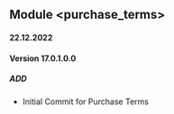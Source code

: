 ## Module <purchase_terms>

#### 22.12.2022
#### Version 17.0.1.0.0
##### ADD
- Initial Commit for Purchase Terms


